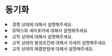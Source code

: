 # 동기화

<details>
<summary>&nbsp; 경쟁 상태에 대해서 설명해주세요.</summary>

---

- 둘 이상의 작업 흐름이 비동기적으로 동작하며 하나의 결과 상태를 보장할 수 없는 상황을 말합니다.

---

</details>


<details>
<summary>&nbsp; 뮤텍스와 세마포어에 대해서 설명해주세요.</summary>

---

- 둘다 운영체제에서 동기화를 달성하기 위한 장치입니다.
- 뮤텍스는 하나의 자원에 대한 접근 제어를 달성할 수 있고,
- 세마포어는 다수의 자원에 대한 접근 제어를 달성할 수 있다는 차이가 있습니다.

---

</details>

<details>
<summary>&nbsp; 교착 상태에 대해서 설명해주세요.</summary>

---

- 두 개 이상의 작업이 서로의 종료를 기다리고 있기 때문에 결과적으로 아무것도 완료하지 못하는 상황을 말합니다.
- 상호 배제, 점유 대기, 비선점, 순환 대기라는 4가지 조건을 모두 만족해야 발생합니다.

---

</details>

<details>
<summary>&nbsp; 교착 상태의 발생조건에 대해서 자세히 설명해주세요.</summary>

---

- 자원은 한번에 하나의 프로세스만 점유할 수 있다는 상호 배제 조건,
- 하나 이상의 자원을 점유하고 있으면서 다른 작업이 점유한 자원을 추가로 얻기 위해 대기하는 점유 대기 조건,
- 프로세스가 순환하는 모습으로 서로의 자원을 위해 대기하는 순환 대기 조건,
- 다른 작업이 점유한 자원을 도중에 강제로 빼앗을 수 없는 비선점 조건.
- 이 4가지 조건을 모두 성립하는 것이 교착 상태의 발생 조건입니다.

---

</details>

<details>
<summary>&nbsp; 교착 상태의 해결방법에 대해서 설명해주세요.</summary>

---

- 두가지 해결방법을 알고 있습니다.
- 교착 상태의 4가지 조건 중 하나 이상을 만족하지 않게 하는 방지가 있고,
- 교착 상태가 발생하는 것을 탐지하고 회복시키는 탐지와 회복이 있습니다.

---

</details>

